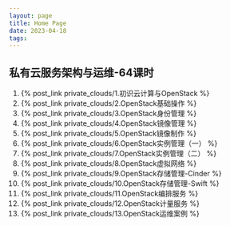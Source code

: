 ```yaml
---
layout: page
title: Home Page
date: 2023-04-18
tags: 
---
```


## 私有云服务架构与运维-64课时

1. {% post_link private_clouds/1.初识云计算与OpenStack %} 
1. {% post_link private_clouds/2.OpenStack基础操作 %} 
1. {% post_link private_clouds/3.OpenStack身份管理 %} 
1. {% post_link private_clouds/4.OpenStack镜像管理 %} 
1. {% post_link private_clouds/5.OpenStack镜像制作 %} 
1. {% post_link private_clouds/6.OpenStack实例管理（一） %} 
1. {% post_link private_clouds/7.OpenStack实例管理（二） %} 
1. {% post_link private_clouds/8.OpenStack虚拟网络 %} 
1. {% post_link private_clouds/9.OpenStack存储管理-Cinder %} 
1. {% post_link private_clouds/10.OpenStack存储管理-Swift %} 
1. {% post_link private_clouds/11.OpenStack编排服务 %} 
1. {% post_link private_clouds/12.OpenStack计量服务 %} 
1. {% post_link private_clouds/13.OpenStack运维案例 %} 

